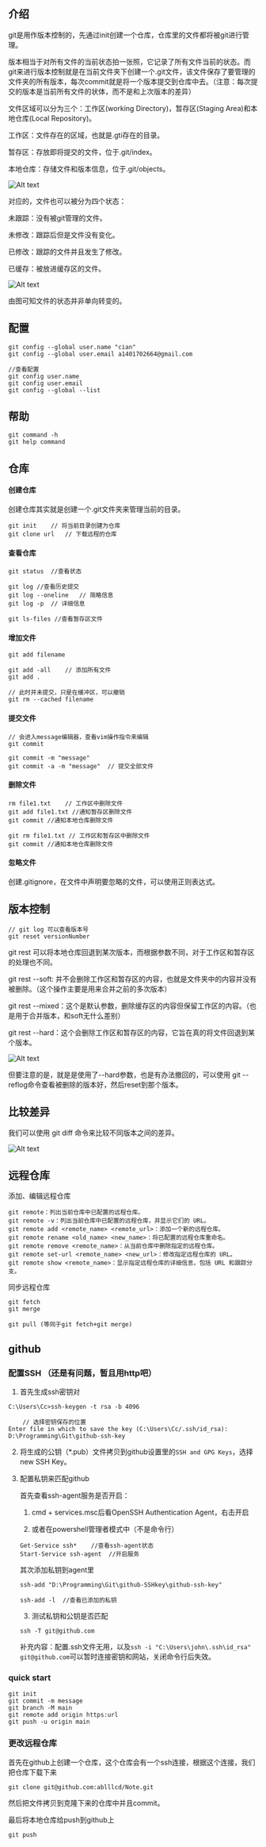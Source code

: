 ## 介绍
git是用作版本控制的，先通过init创建一个仓库，仓库里的文件都将被git进行管理。

版本相当于对所有文件的当前状态拍一张照，它记录了所有文件当前的状态。而git来进行版本控制就是在当前文件夹下创建一个.git文件，该文件保存了要管理的文件夹的所有版本，每次commit就是将一个版本提交到仓库中去。（注意：每次提交的版本是当前所有文件的状体，而不是和上次版本的差异）

文件区域可以分为三个：工作区(working Directory)，暂存区(Staging Area)和本地仓库(Local Repository)。

工作区：文件存在的区域，也就是.gti存在的目录。

暂存区：存放即将提交的文件，位于.git/index。

本地仓库：存储文件和版本信息，位于.git/objects。

![Alt text](pic/workArea.png)

对应的，文件也可以被分为四个状态：

未跟踪：没有被git管理的文件。

未修改：跟踪后但是文件没有变化。

已修改：跟踪的文件并且发生了修改。

已缓存：被放进缓存区的文件。

![Alt text](pic/fileStatus.png)

由图可知文件的状态并非单向转变的。

## 配置
````
git config --global user.name "cian"
git config --global user.email a1401702664@gmail.com

//查看配置
git config user.name
git config user.email
git config --global --list
````

## 帮助
````
git command -h
git help command
````

## 仓库
#### 创建仓库
创建仓库其实就是创建一个.git文件夹来管理当前的目录。
````
git init    // 将当前目录创建为仓库
git clone url   // 下载远程的仓库
````
#### 查看仓库
````
git status  //查看状态

git log //查看历史提交
git log --oneline   // 简略信息
git log -p  // 详细信息

git ls-files //查看暂存区文件
````
#### 增加文件
````
git add filename

git add -all    // 添加所有文件
git add .

// 此时并未提交，只是在缓冲区，可以撤销
git rm --cached filename
````

#### 提交文件
````
// 会进入message编辑器，查看vim操作指令来编辑
git commit

git commit -m "message"
git commit -a -m "message"  // 提交全部文件
````

#### 删除文件
````
rm file1.txt    // 工作区中删除文件
git add file1.txt //通知暂存区删除文件
git commit //通知本地仓库删除文件

git rm file1.txt // 工作区和暂存区中删除文件
git commit //通知本地仓库删除文件
````


#### 忽略文件
创建.gitignore，在文件中声明要忽略的文件，可以使用正则表达式。

## 版本控制
````
// git log 可以查看版本号
git reset versionNumber
````

git rest 可以将本地仓库回退到某次版本，而根据参数不同，对于工作区和暂存区的处理也不同。

git rest --soft: 并不会删除工作区和暂存区的内容，也就是文件夹中的内容并没有被删除。（这个操作主要是用来合并之前的多次版本）

git rest --mixed：这个是默认参数，删除缓存区的内容但保留工作区的内容。（也是用于合并版本，和soft无什么差别）

git rest --hard：这个会删除工作区和暂存区的内容，它旨在真的将文件回退到某个版本。


![Alt text](pic/gitReset.png)

但要注意的是，就是是使用了--hard参数，也是有办法撤回的，可以使用 git --reflog命令查看被删除的版本好，然后reset到那个版本。

## 比较差异
我们可以使用 git diff 命令来比较不同版本之间的差异。

![Alt text](pic/gitDIff.png)

## 远程仓库

添加、编辑远程仓库

```
git remote：列出当前仓库中已配置的远程仓库。
git remote -v：列出当前仓库中已配置的远程仓库，并显示它们的 URL。
git remote add <remote_name> <remote_url>：添加一个新的远程仓库。
git remote rename <old_name> <new_name>：将已配置的远程仓库重命名。
git remote remove <remote_name>：从当前仓库中删除指定的远程仓库。
git remote set-url <remote_name> <new_url>：修改指定远程仓库的 URL。
git remote show <remote_name>：显示指定远程仓库的详细信息，包括 URL 和跟踪分支。
```

同步远程仓库
```
git fetch
git merge

git pull (等同于git fetch+git merge)
```

## github
### 配置SSH （还是有问题，暂且用http吧）
1. 首先生成ssh密钥对
````
C:\Users\Cc>ssh-keygen -t rsa -b 4096

    // 选择密钥保存的位置
Enter file in which to save the key (C:\Users\Cc/.ssh/id_rsa): D:\Programming\Git\github-ssh-key
````
2. 将生成的公钥（*.pub）文件拷贝到github设置里的`SSH and GPG Keys`，选择new SSH Key。

3. 配置私钥来匹配github

    首先查看ssh-agent服务是否开启：

    1. cmd + services.msc后看OpenSSH Authentication Agent，右击开启

    2. 或者在powershell管理者模式中（不是命令行）
    ````
    Get-Service ssh*    //查看ssh-agent状态
    Start-Service ssh-agent  //开启服务
    ````

    其次添加私钥到agent里
    ````
    ssh-add "D:\Programming\Git\github-SSHkey\github-ssh-key"

    ssh-add -l  //查看已添加的私钥
    ````

    3. 测试私钥和公钥是否匹配
    ````
    ssh -T git@github.com
    ````

    补充内容：配置.ssh文件无用，以及`ssh -i "C:\Users\john\.ssh\id_rsa" git@github.com`可以暂时连接密钥和网站，关闭命令行后失效。

### quick start
````
git init
git commit -m message
git branch -M main
git remote add origin https:url
git push -u origin main
````

### 更改远程仓库

首先在github上创建一个仓库，这个仓库会有一个ssh连接，根据这个连接，我们把仓库下载下来
````
git clone git@github.com:ablllcd/Note.git
````
然后把文件拷贝到克隆下来的仓库中并且commit。

最后将本地仓库给push到github上
````
git push
````


